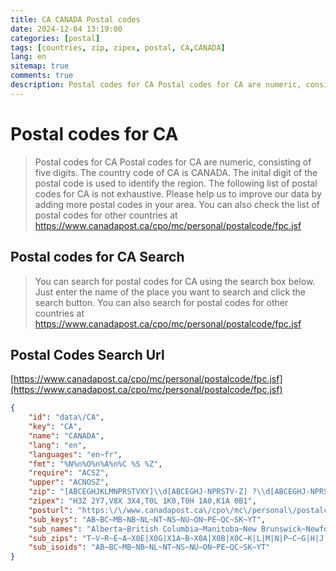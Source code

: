 ```yaml
---
title: CA CANADA Postal codes 
date: 2024-12-04 13:19:00
categories: [postal]
tags: [countries, zip, zipex, postal, CA,CANADA]
lang: en
sitemap: true
comments: true
description: Postal codes for CA Postal codes for CA are numeric, consisting of five digits. The country code of CA is CANADA. The inital digit of the postal code is used to identify the region. The following list of postal codes for CA is not exhaustive. Please help us to improve our data by adding more postal codes in your area. You can also check the list of postal codes for other countries at https://www.canadapost.ca/cpo/mc/personal/postalcode/fpc.jsf
---
```


# Postal codes for CA
> Postal codes for CA Postal codes for CA are numeric, consisting of five digits. The country code of CA is CANADA. The inital digit of the postal code is used to identify the region. The following list of postal codes for CA is not exhaustive. Please help us to improve our data by adding more postal codes in your area. You can also check the list of postal codes for other countries at https://www.canadapost.ca/cpo/mc/personal/postalcode/fpc.jsf

## Postal codes for CA Search 
> You can search for postal codes for CA using the search box below. Just enter the name of the place you want to search and click the search button. You can also search for postal codes for other countries at https://www.canadapost.ca/cpo/mc/personal/postalcode/fpc.jsf

## Postal Codes Search Url

[https://www.canadapost.ca/cpo/mc/personal/postalcode/fpc.jsf](https://www.canadapost.ca/cpo/mc/personal/postalcode/fpc.jsf)
```json
{
    "id": "data\/CA",
    "key": "CA",
    "name": "CANADA",
    "lang": "en",
    "languages": "en~fr",
    "fmt": "%N%n%O%n%A%n%C %S %Z",
    "require": "ACSZ",
    "upper": "ACNOSZ",
    "zip": "[ABCEGHJKLMNPRSTVXY]\\d[ABCEGHJ-NPRSTV-Z] ?\\d[ABCEGHJ-NPRSTV-Z]\\d",
    "zipex": "H3Z 2Y7,V8X 3X4,T0L 1K0,T0H 1A0,K1A 0B1",
    "posturl": "https:\/\/www.canadapost.ca\/cpo\/mc\/personal\/postalcode\/fpc.jsf",
    "sub_keys": "AB~BC~MB~NB~NL~NT~NS~NU~ON~PE~QC~SK~YT",
    "sub_names": "Alberta~British Columbia~Manitoba~New Brunswick~Newfoundland and Labrador~Northwest Territories~Nova Scotia~Nunavut~Ontario~Prince Edward Island~Quebec~Saskatchewan~Yukon",
    "sub_zips": "T~V~R~E~A~X0E|X0G|X1A~B~X0A|X0B|X0C~K|L|M|N|P~C~G|H|J|K1A~S|R8A~Y",
    "sub_isoids": "AB~BC~MB~NB~NL~NT~NS~NU~ON~PE~QC~SK~YT"
}
```
